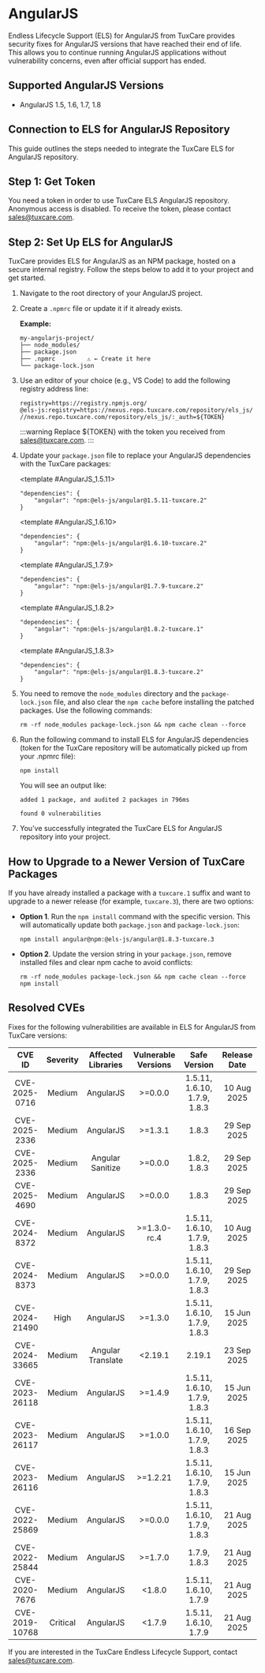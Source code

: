 # AngularJS

Endless Lifecycle Support (ELS) for AngularJS from TuxCare provides security fixes for AngularJS versions that have reached their end of life. This allows you to continue running AngularJS applications without vulnerability concerns, even after official support has ended.

## Supported AngularJS Versions

* AngularJS 1.5, 1.6, 1.7, 1.8

## Connection to ELS for AngularJS Repository

This guide outlines the steps needed to integrate the TuxCare ELS for AngularJS repository.

## Step 1: Get Token

You need a token in order to use TuxCare ELS AngularJS repository. Anonymous access is disabled. To receive the token, please contact [sales@tuxcare.com](mailto:sales@tuxcare.com).

## Step 2: Set Up ELS for AngularJS

TuxCare provides ELS for AngularJS as an NPM package, hosted on a secure internal registry. Follow the steps below to add it to your project and get started.

1. Navigate to the root directory of your AngularJS project.
2. Create a `.npmrc` file or update it if it already exists.

   **Example:**

   ```text
   my-angularjs-project/
   ├── node_modules/
   ├── package.json
   ├── .npmrc         ⚠️ ← Create it here
   └── package-lock.json
   ```

3. Use an editor of your choice (e.g., VS Code) to add the following registry address line:

   <CodeWithCopy>

   ```text
   registry=https://registry.npmjs.org/
   @els-js:registry=https://nexus.repo.tuxcare.com/repository/els_js/
   //nexus.repo.tuxcare.com/repository/els_js/:_auth=${TOKEN}
   ```

   </CodeWithCopy>

   :::warning
   Replace ${TOKEN} with the token you received from [sales@tuxcare.com](mailto:sales@tuxcare.com).
   :::

4. Update your `package.json` file to replace your AngularJS dependencies with the TuxCare packages:

   <TableTabs label="Choose AngularJS version: " >

     <template #AngularJS_1.5.11>

     <CodeWithCopy>

     ```text
     "dependencies": {
         "angular": "npm:@els-js/angular@1.5.11-tuxcare.2"
     }
     ```

     </CodeWithCopy>

     </template>

     <template #AngularJS_1.6.10>

     <CodeWithCopy>

     ```text
     "dependencies": {
         "angular": "npm:@els-js/angular@1.6.10-tuxcare.2"
     }
     ```

     </CodeWithCopy>

     </template>

     <template #AngularJS_1.7.9>

     <CodeWithCopy>
 
     ```text
     "dependencies": {
         "angular": "npm:@els-js/angular@1.7.9-tuxcare.2"
    }
     ```

     </CodeWithCopy>

     </template>

     <template #AngularJS_1.8.2>

     <CodeWithCopy>

     ```text
     "dependencies": {
         "angular": "npm:@els-js/angular@1.8.2-tuxcare.1"
     }
     ```

     </CodeWithCopy>    

     </template> 

     <template #AngularJS_1.8.3>

     <CodeWithCopy>

     ```text
     "dependencies": {
         "angular": "npm:@els-js/angular@1.8.3-tuxcare.2"
     }
     ```

     </CodeWithCopy>

     </template>

   </TableTabs>

5. You need to remove the `node_modules` directory and the `package-lock.json` file, and also clear the `npm cache` before installing the patched packages. Use the following commands:
   
   <CodeWithCopy>

   ```text
   rm -rf node_modules package-lock.json && npm cache clean --force
   ```

   </CodeWithCopy>

6. Run the following command to install ELS for AngularJS dependencies (token for the TuxCare repository will be automatically picked up from your .npmrc file):

   <CodeWithCopy>

   ```text
   npm install
   ```

   </CodeWithCopy>

   You will see an output like:

   ```text
   added 1 package, and audited 2 packages in 796ms

   found 0 vulnerabilities
   ```

7. You've successfully integrated the TuxCare ELS for AngularJS repository into your project.

## How to Upgrade to a Newer Version of TuxCare Packages

If you have already installed a package with a `tuxcare.1` suffix and want to upgrade to a newer release (for example, `tuxcare.3`), there are two options:

* **Option 1**. Run the `npm install` command with the specific version. This will automatically update both `package.json` and `package-lock.json`:

  <CodeWithCopy>

  ```text
  npm install angular@npm:@els-js/angular@1.8.3-tuxcare.3
  ```

  </CodeWithCopy>

* **Option 2**. Update the version string in your `package.json`, remove installed files and clear npm cache to avoid conflicts:

  <CodeWithCopy>

  ```text
  rm -rf node_modules package-lock.json && npm cache clean --force
  npm install
  ```

  </CodeWithCopy>

## Resolved CVEs

Fixes for the following vulnerabilities are available in ELS for AngularJS from TuxCare versions:

| CVE ID         | Severity |  Affected Libraries | Vulnerable Versions | Safe Version                 | Release Date |
| :------------: | :------: | :-----------------: | :----------------: | :--------------------------: | :----------: |
| CVE-2025-0716  | Medium   | AngularJS           | >=0.0.0            | 1.5.11, 1.6.10, 1.7.9, 1.8.3 | 10 Aug 2025  |
| CVE-2025-2336  | Medium   | AngularJS           | >=1.3.1            | 1.8.3                        | 29 Sep 2025  |
| CVE-2025-2336  | Medium   | Angular Sanitize    | >=0.0.0            | 1.8.2, 1.8.3                 | 29 Sep 2025  |
| CVE-2025-4690  | Medium   | AngularJS           | >=0.0.0            | 1.8.3                        | 29 Sep 2025  |
| CVE-2024-8372  | Medium   | AngularJS           | >=1.3.0-rc.4       | 1.5.11, 1.6.10, 1.7.9, 1.8.3 | 10 Aug 2025  |
| CVE-2024-8373  | Medium   | AngularJS           | >=0.0.0            | 1.5.11, 1.6.10, 1.7.9, 1.8.3 | 29 Sep 2025  |
| CVE-2024-21490 | High     | AngularJS           | >=1.3.0            | 1.5.11, 1.6.10, 1.7.9, 1.8.3 | 15 Jun 2025  |
| CVE-2024-33665 | Medium   | Angular Translate   | <2.19.1            | 2.19.1                       | 23 Sep 2025  |
| CVE-2023-26118 | Medium   | AngularJS           | >=1.4.9            | 1.5.11, 1.6.10, 1.7.9, 1.8.3 | 15 Jun 2025  |
| CVE-2023-26117 | Medium   | AngularJS           | >=1.0.0            | 1.5.11, 1.6.10, 1.7.9, 1.8.3 | 16 Sep 2025  |
| CVE-2023-26116 | Medium   | AngularJS           | >=1.2.21           | 1.5.11, 1.6.10, 1.7.9, 1.8.3 | 15 Jun 2025  |
| CVE-2022-25869 | Medium   | AngularJS           | >=0.0.0            | 1.5.11, 1.6.10, 1.7.9, 1.8.3 | 21 Aug 2025  |
| CVE-2022-25844 | Medium   | AngularJS           | >=1.7.0            | 1.7.9, 1.8.3                 | 21 Aug 2025  |
| CVE-2020-7676  | Medium   | AngularJS           | <1.8.0             | 1.5.11, 1.6.10, 1.7.9        | 21 Aug 2025  |
| CVE-2019-10768 | Critical | AngularJS           | <1.7.9             | 1.5.11, 1.6.10, 1.7.9        | 21 Aug 2025  |



If you are interested in the TuxCare Endless Lifecycle Support, contact [sales@tuxcare.com](mailto:sales@tuxcare.com).

